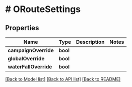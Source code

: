 # # ORouteSettings

## Properties

Name | Type | Description | Notes
------------ | ------------- | ------------- | -------------
**campaignOverride** | **bool** |  |
**globalOverride** | **bool** |  |
**waterFallOverride** | **bool** |  |

[[Back to Model list]](../../README.md#models) [[Back to API list]](../../README.md#endpoints) [[Back to README]](../../README.md)
